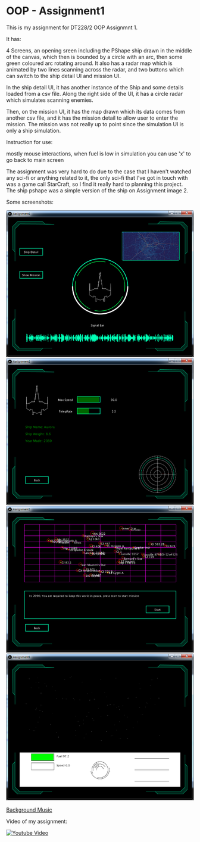 # OOP - Assignment1

This is my assignment for DT228/2 OOP Assignmnt 1.

It has:

4 Screens, an opening sreen including the PShape ship drawn in the middle of the canvas, which then is bounded by a circle with an arc, then some green coloured arc rotating around. It also has a radar map which is animated by two lines scanning across the radar, and two buttons which can switch to the ship detail UI and mission UI.

In the ship detail UI, it has another instance of the Ship and some details loaded from a csv file. Along the right side of the UI, it has a circle radar which simulates scanning enemies.

Then, on the mission UI, it has the map drawn which its data comes from another csv file, and it has the mission detail to allow user to enter the mission. The mission was not really up to point since the simulation UI is only a ship simulation.

Instruction for use:

mostly mouse interactions, when fuel is low in simulation you can use 'x' to go back to main screen

The assignment was very hard to do due to the case that I haven't watched any sci-fi or anything related to it, the only sci-fi that I've got in touch with was a game call StarCraft, so I find it really hard to planning this project. The ship pshape was a simple version of the ship on Assignment image 2.

Some screenshots:

![Main Screen](https://github.com/cxzzz/Assignment1/blob/master/data/main.png?raw=true "main screen")
![ShipUI Screen](https://github.com/cxzzz/Assignment1/blob/master/data/ship.png?raw=true "shipUI screen")
![missionUI Screen](https://github.com/cxzzz/Assignment1/blob/master/data/mission.png?raw=true "missionUI screen")
![shipSim Screen](https://github.com/cxzzz/Assignment1/blob/master/data/sim.png?raw=true "shipSim screen")

[Background Music](https://www.melodyloops.com/my-music/longoloops/wild-rave/)

Video of my assignment:

[![Youtube Video](http://img.youtube.com/vi/UQjeWWHoFa4/0.jpg)](http://www.youtube.com/watch?v=UQjeWWHoFa4)
